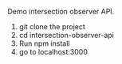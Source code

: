 Demo intersection observer API.
1. git clone the project
2. cd intersection-observer-api
3. Run npm install
4. go to localhost:3000